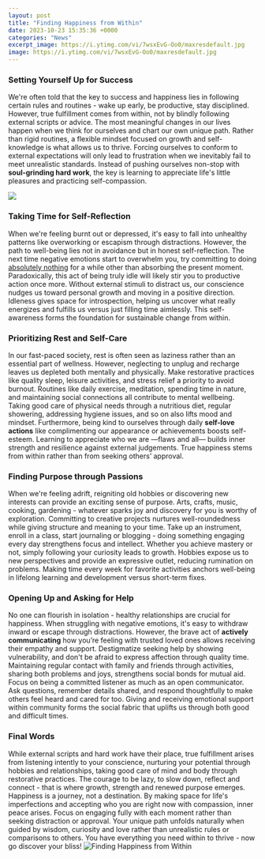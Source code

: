 ```yaml
---
layout: post
title: "Finding Happiness from Within"
date: 2023-10-23 15:35:36 +0000
categories: "News"
excerpt_image: https://i.ytimg.com/vi/7wsxEvG-Oo0/maxresdefault.jpg
image: https://i.ytimg.com/vi/7wsxEvG-Oo0/maxresdefault.jpg
---
```


### Setting Yourself Up for Success
We're often told that the key to success and happiness lies in following certain rules and routines - wake up early, be productive, stay disciplined. However, true fulfillment comes from within, not by blindly following external scripts or advice. The most meaningful changes in our lives happen when we think for ourselves and chart our own unique path. 
Rather than rigid routines, a flexible mindset focused on growth and self-knowledge is what allows us to thrive. Forcing ourselves to conform to external expectations will only lead to frustration when we inevitably fail to meet unrealistic standards. Instead of pushing ourselves non-stop with **soul-grinding hard work**, the key is learning to appreciate life's little pleasures and practicing self-compassion.

![](https://www.lovethispic.com/uploaded_images/221821-Happiness-Come-From-Within.jpg)
### Taking Time for Self-Reflection
When we're feeling burnt out or depressed, it's easy to fall into unhealthy patterns like overworking or escapism through distractions. However, the path to well-being lies not in avoidance but in honest self-reflection. The next time negative emotions start to overwhelm you, try committing to doing [absolutely nothing](https://fistore.mysenprints.com/collection/agostino) for a while other than absorbing the present moment. 
Paradoxically, this act of being truly idle will likely stir you to productive action once more. Without external stimuli to distract us, our conscience nudges us toward personal growth and moving in a positive direction. Idleness gives space for introspection, helping us uncover what really energizes and fulfills us versus just filling time aimlessly. This self-awareness forms the foundation for sustainable change from within.
### Prioritizing Rest and Self-Care
In our fast-paced society, rest is often seen as laziness rather than an essential part of wellness. However, neglecting to unplug and recharge leaves us depleted both mentally and physically. Make restorative practices like quality sleep, leisure activities, and stress relief a priority to avoid burnout. Routines like daily exercise, meditation, spending time in nature, and maintaining social connections all contribute to mental wellbeing.
Taking good care of physical needs through a nutritious diet, regular showering, addressing hygiene issues, and so on also lifts mood and mindset. Furthermore, being kind to ourselves through daily **self-love actions** like complimenting our appearance or achievements boosts self-esteem. Learning to appreciate who we are —flaws and all— builds inner strength and resilience against external judgements. True happiness stems from within rather than from seeking others’ approval.
### Finding Purpose through Passions
When we're feeling adrift, reigniting old hobbies or discovering new interests can provide an exciting sense of purpose. Arts, crafts, music, cooking, gardening - whatever sparks joy and discovery for you is worthy of exploration. Committing to creative projects nurtures well-roundedness while giving structure and meaning to your time. 
Take up an instrument, enroll in a class, start journaling or blogging - doing something engaging every day strengthens focus and intellect. Whether you achieve mastery or not, simply following your curiosity leads to growth. Hobbies expose us to new perspectives and provide an expressive outlet, reducing rumination on problems. Making time every week for favorite activities anchors well-being in lifelong learning and development versus short-term fixes.
### Opening Up and Asking for Help
No one can flourish in isolation - healthy relationships are crucial for happiness. When struggling with negative emotions, it's easy to withdraw inward or escape through distractions. However, the brave act of **actively communicating** how you’re feeling with trusted loved ones allows receiving their empathy and support. Destigmatize seeking help by showing vulnerability, and don't be afraid to express affection through quality time.
Maintaining regular contact with family and friends through activities, sharing both problems and joys, strengthens social bonds for mutual aid. Focus on being a committed listener as much as an open communicator. Ask questions, remember details shared, and respond thoughtfully to make others feel heard and cared for too. Giving and receiving emotional support within community forms the social fabric that uplifts us through both good and difficult times.
### Final Words
While external scripts and hard work have their place, true fulfillment arises from listening intently to your conscience, nurturing your potential through hobbies and relationships, taking good care of mind and body through restorative practices. The courage to be lazy, to slow down, reflect and connect - that is where growth, strength and renewed purpose emerges. 
Happiness is a journey, not a destination. By making space for life's imperfections and accepting who you are right now with compassion, inner peace arises. Focus on engaging fully with each moment rather than seeking distraction or approval. Your unique path unfolds naturally when guided by wisdom, curiosity and love rather than unrealistic rules or comparisons to others. You have everything you need within to thrive - now go discover your bliss!
![Finding Happiness from Within](https://i.ytimg.com/vi/7wsxEvG-Oo0/maxresdefault.jpg)